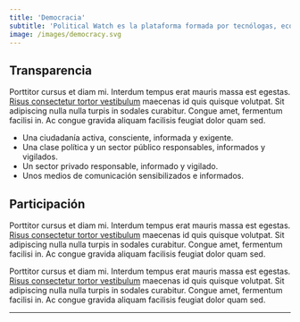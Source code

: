 ```yaml
---
title: 'Democracia'
subtitle: 'Political Watch es la plataforma formada por tecnólogas, economistas y periodistas que se inscribe dentro de la estrategia de CIECODE como una de sus principales líneas de trabajo.'
image: /images/democracy.svg
---
```


<md-content>

## Transparencia

Porttitor cursus et diam mi. Interdum tempus erat mauris massa est egestas. [Risus consectetur tortor vestibulum](#) maecenas id quis quisque volutpat. Sit adipiscing nulla nulla turpis in sodales curabitur. Congue amet, fermentum facilisi in. Ac congue gravida aliquam facilisis feugiat dolor quam sed.

* Una ciudadanía activa, consciente, informada y exigente.
* Una clase política y un sector público responsables, informados y vigilados.
* Un sector privado responsable, informado y vigilado.
* Unos medios de comunicación sensibilizados e informados.

## Participación

Porttitor cursus et diam mi. Interdum tempus erat mauris massa est egestas. [Risus consectetur tortor vestibulum](#) maecenas id quis quisque volutpat. Sit adipiscing nulla nulla turpis in sodales curabitur. Congue amet, fermentum facilisi in. Ac congue gravida aliquam facilisis feugiat dolor quam sed.

Porttitor cursus et diam mi. Interdum tempus erat mauris massa est egestas. [Risus consectetur tortor vestibulum](#) maecenas id quis quisque volutpat. Sit adipiscing nulla nulla turpis in sodales curabitur. Congue amet, fermentum facilisi in. Ac congue gravida aliquam facilisis feugiat dolor quam sed.

</md-content>

---
